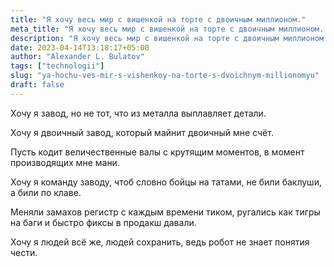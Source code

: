 ```yaml
---
title: "Я хочу весь мир с вишенкой на торте с двоичным миллионом."
meta_title: "Я хочу весь мир с вишенкой на торте с двоичным миллионом. — Alexander Leon Bulatov's Blog"
description: "Я хочу весь мир с вишенкой на торте с двоичным миллионом."
date: 2023-04-14T13:18:17+05:00
author: "Alexander L. Bulatov"
tags: ["technologii"]
slug: "ya-hochu-ves-mir-s-vishenkoy-na-torte-s-dvoichnym-millionomyu"
draft: false
---
```


Хочу я завод, но не тот, что из металла выплавляет детали.

Хочу я двоичный завод, который майнит двоичный мне счёт.

Пусть кодит величественные валы с крутящим моментов, в момент производящих мне мани.

Хочу я команду заводу, чтоб словно бойцы на татами, не били баклуши, а били по клаве.

Меняли замахов регистр с каждым времени тиком, ругались как тигры на баги и быстро фиксы в продакш давали.

Хочу я людей всё же, людей сохранить, ведь робот не знает понятия чести.